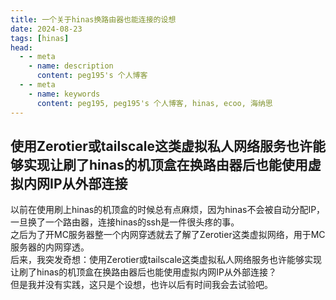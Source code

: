 ```yaml
---
title: 一个关于hinas换路由器也能连接的设想
date: 2024-08-23
tags: [hinas]
head:
  - - meta
    - name: description
      content: peg195's 个人博客
  - - meta
    - name: keywords
      content: peg195, peg195's 个人博客, hinas, ecoo, 海纳思
---
```

使用Zerotier或tailscale这类虚拟私人网络服务也许能够实现让刷了hinas的机顶盒在换路由器后也能使用虚拟内网IP从外部连接
---
以前在使用刷上hinas的机顶盒的时候总有点麻烦，因为hinas不会被自动分配IP，一旦换了一个路由器，连接hinas的ssh是一件很头疼的事。<br>
之后为了开MC服务器整一个内网穿透就去了解了Zerotier这类虚拟网络，用于MC服务器的内网穿透。<br>
后来，我突发奇想：使用Zerotier或tailscale这类虚拟私人网络服务也许能够实现让刷了hinas的机顶盒在换路由器后也能使用虚拟内网IP从外部连接？<br>
但是我并没有实践，这只是个设想，也许以后有时间我会去试验吧。